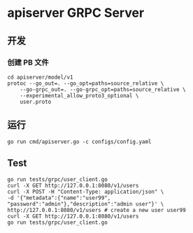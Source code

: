 # apiserver GRPC Server

## 开发

### 创建 PB 文件

```shell
cd apiserver/model/v1
protoc --go_out=. --go_opt=paths=source_relative \
    --go-grpc_out=. --go-grpc_opt=paths=source_relative \
    --experimental_allow_proto3_optional \
    user.proto
```

## 运行

```shell
go run cmd/apiserver.go -c configs/config.yaml
```

## Test

```shell
go run tests/grpc/user_client.go
curl -X GET http://127.0.0.1:8080/v1/users
curl -X POST -H "Content-Type: application/json" \
-d '{"metadata":{"name":"user99", "password":"admin"},"description":"admin user"}' \
http://127.0.0.1:8080/v1/users # create a new user user99
curl -X GET http://127.0.0.1:8080/v1/users
go run tests/grpc/user_client.go
```

